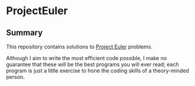 # ProjectEuler
## Summary
This repository contains solutions to [Project Euler](https://projecteuler.net) problems.

Although I aim to write the most efficient code possible, I make no guarantee that these will be the best programs you will ever read; each program is just a little exercise to hone the coding skills of a theory-minded person.
